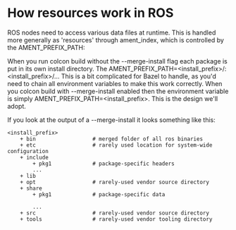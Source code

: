 
# How resources work in ROS

ROS nodes need to access various data files at runtime. This is handled more generally as 'resources'
through ament_index, which is controlled by the AMENT_PREFIX_PATH:

When you run colcon build without the --merge-install flag each package is put in its own install
directory. The AMENT_PREFIX_PATH=<install_prefix>/<pkg1>:<install_prefix>/<pkg2>... This is a bit
complicated for Bazel to handle, as you'd need to chain all environment variables to make this
work correctly. When you colcon build with --merge-install enabled then the environment variable
is simply AMENT_PREFIX_PATH=<install_prefix>. This is the design we'll adopt.

If you look at the output of a --merge-install it looks something like this:

    <install_prefix>
        + bin                  # merged folder of all ros binaries
        + etc                  # rarely used location for system-wide configuration
        + include
            + pkg1             # package-specific headers
            ...
        + lib
        + opt                  # rarely-used vendor source directory
        + share                
            + pkg1             # package-specific data

            ...
        + src                  # rarely-used vendor source directory
        + tools                # rarely-used vendor tooling directory 
